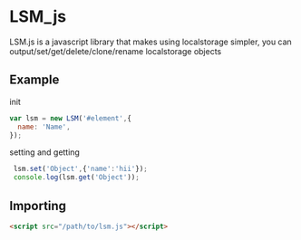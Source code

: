 # LSM_js

LSM.js is a javascript library that makes using localstorage simpler, you can output/set/get/delete/clone/rename localstorage objects

## Example
init
```javascript
var lsm = new LSM('#element',{
  name: 'Name',
});
```
setting and getting
```javascript
 lsm.set('Object',{'name':'hii'});
 console.log(lsm.get('Object'));
```

## Importing
```html
<script src="/path/to/lsm.js"></script>
```
